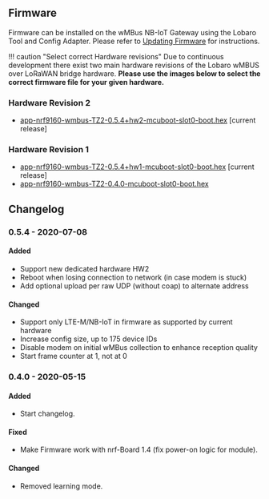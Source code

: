 ## Firmware
Firmware can be installed on the wMBus NB-IoT Gateway using the Lobaro Tool and Config Adapter. Please 
refer to [Updating Firmware](/tools/lobaro-tool.html#updating-firmware) for instructions.

!!! caution "Select correct Hardware revisions"
    Due to continuous development there exist two main hardware revisions of the Lobaro wMBUS over LoRaWAN bridge hardware.
    **Please use the images below to select the correct firmware file for your given hardware.**
    
### Hardware Revision 2
* [app-nrf9160-wmbus-TZ2-0.5.4+hw2-mcuboot-slot0-boot.hex](firmware/app-nrf9160-wmbus-TZ2-0.5.4+hw2-mcuboot-slot0-boot.hex) [current release]

### Hardware Revision 1
* [app-nrf9160-wmbus-TZ2-0.5.4+hw1-mcuboot-slot0-boot.hex](firmware/app-nrf9160-wmbus-TZ2-0.5.4+hw1-mcuboot-slot0-boot.hex) [current release]
* [app-nrf9160-wmbus-TZ2-0.4.0-mcuboot-slot0-boot.hex](firmware/app-nrf9160-wmbus-TZ2-0.4.0-mcuboot-slot0-boot.hex)



## Changelog

### 0.5.4 - 2020-07-08
#### Added
- Support new dedicated hardware HW2
- Reboot when losing connection to network (in case modem is stuck)
- Add optional upload per raw UDP (without coap) to alternate address
#### Changed
- Support only LTE-M/NB-IoT in firmware as supported by current hardware
- Increase config size, up to 175 device IDs
- Disable modem on initial wMBus collection to enhance reception quality
- Start frame counter at 1, not at 0

### 0.4.0 - 2020-05-15
#### Added
- Start changelog.
#### Fixed
- Make Firmware work with nrf-Board 1.4 (fix power-on logic for module).
#### Changed
- Removed learning mode.
